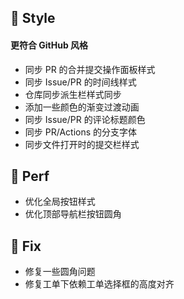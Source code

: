 ## 🌈 Style

#### 更符合 GitHub 风格

- 同步 PR 的合并提交操作面板样式
- 同步 Issue/PR 的时间线样式
- 仓库同步派生栏样式同步
- 添加一些颜色的渐变过渡动画
- 同步 Issue/PR 的评论标题颜色
- 同步 PR/Actions 的分支字体
- 同步文件打开时的提交栏样式

## 🎈 Perf

- 优化全局按钮样式
- 优化顶部导航栏按钮圆角

## 🐞 Fix

- 修复一些圆角问题
- 修复工单下依赖工单选择框的高度对齐